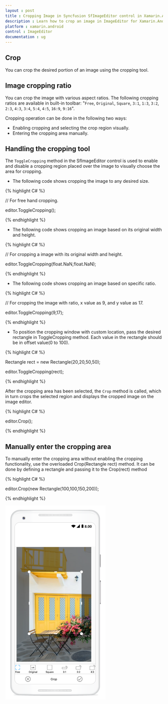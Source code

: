 ```yaml
---
layout : post
title : Cropping Image in Syncfusion SfImageEditor control in Xamarin.Android
description : Learn how to crop an image in ImageEditor for Xamarin.Android
platform : xamarin.android
control : ImageEditor
documentation : ug
---
```


## Crop

You can crop the desired portion of an image using the cropping tool.

## Image cropping ratio

You can crop the image with various aspect ratios. The following cropping ratios are available in built-in toolbar: "`Free`, `Original`, `Square`, `3:1`, `1:3`, `3:2`, `2:3`, `4:3`, `3:4`, `5:4`, `4:5`, `16:9`, `9:16`".

Cropping operation can be done in the following two ways:

* Enabling cropping and selecting the crop region visually.
* Entering the cropping area manually.

## Handling the cropping tool

The `ToggleCropping` method in the SfImageEditor control is used to enable and disable a cropping region placed over the image to visually choose the area for cropping. 

* The following code shows cropping the image to any desired size.

{% highlight C# %}

// For free hand cropping.

editor.ToggleCropping();    

{% endhighlight %}

* The following code shows cropping an image based on its original width and height.

{% highlight C# %}

// For cropping a image with its original width and height.

editor.ToggleCropping(float.NaN,float.NaN);    

{% endhighlight %}

* The following code shows cropping an image based on specific ratio.

{% highlight C# %}

// For cropping the image with ratio, x value as 9, and y value as 17.

editor.ToggleCropping(9,17);    

{% endhighlight %} 

* To position the cropping window with custom location, pass the desired rectangle in ToggleCropping method. Each value in the rectangle should be in offset value(0 to 100).

{% highlight C# %}

Rectangle rect = new Rectangle(20,20,50,50);

editor.ToggleCropping(rect);    

{% endhighlight %} 

After the cropping area has been selected, the `Crop` method is called, which in turn crops the selected region and displays the cropped image on the image editor.

{% highlight C# %}

editor.Crop();

{% endhighlight %}

## Manually enter the cropping area

To manually enter the cropping area without enabling the cropping functionality, use the overloaded Crop(Rectangle rect) method. It can be done by defining a rectangle and passing it to the Crop(rect) method

{% highlight C# %}

editor.Crop(new Rectangle(100,100,150,200));

{% endhighlight %}

![SfImageEditor](ImageEditor_images/cropaspectAndroid.png)